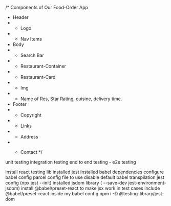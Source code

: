 /\* Components of Our Food-Order App

- Header
- - Logo
- - Nav Items
- Body
- - Search Bar
- - Restaurant-Container
- - Restaurant-Card
- - Img
- - Name of Res, Star Rating, cuisine, delivery time.
- Footer
- - Copyright
- - Links
- - Address
- - Contact
    \*/

    <!-- #there is two types of routing  -->
    <!-- one is server side routing  so basically when i click on anchor tag it reloads the whole page it send the network call to about.html and rended the html that is sever side routing -->

<!-- second is client side basically we are not loading our page (whole app data) it already have the about us page code
only api call only happen when i make a network call through api
 -->

<!-- redux tool kit -->

<!-- install
build out store
connect our store to app
slice (cart slice for add item)
dispatch(action)
selector (read) -->

<!-- parcel is using babel behind the seen -->

<!-- types of testing -->

unit testing
integration testing
end to end testing - e2e testing

<!-- setting up testing in our app -->

install react testing lib
installed jest
installed babel dependencies
configure babel
config parcel config file to use disable default babel transpilation
jest config (npx jest --init)
installed jsdom library ( --save-dev jest-environment-jsdom)
install @babel/preset-react to make jsx work in test cases
include @babel/preset-react inside my babel config
npm i -D @testing-library/jest-dom

<!-- jsdom (its like a run time environment and gives power of browser ) -->
